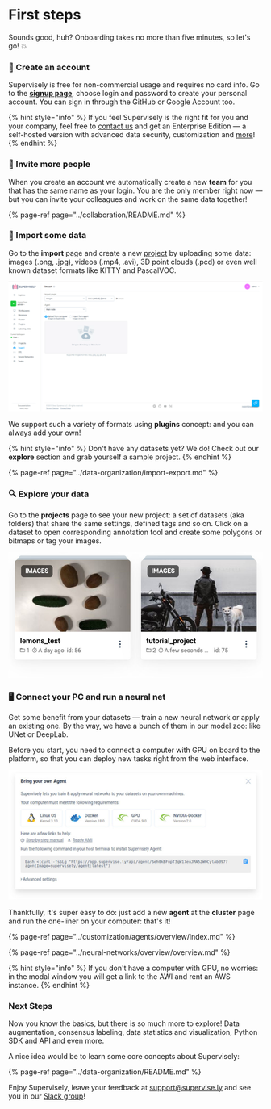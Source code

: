 # First steps

Sounds good, huh? Onboarding takes no more than five minutes, so let's go! 💥

### 🏁 Create an account

Supervisely is free for non-commercial usage and requires no card info. Go to the [**signup page**](https://app.supervise.ly/signup), choose login and password to create your personal account. You can sign in through the GitHub or Google Account too.

{% hint style="info" %}
If you feel Supervisely is the right fit for you and your company,  feel free to [contact us](https://supervise.ly/contact) and get an Enterprise Edition — a self-hosted version with advanced data security, customization and [more](https://supervise.ly/enterprise)!
{% endhint %}

### 👋 Invite more people

When you create an account we automatically create a new **team** for you that has the same name as your login. You are the only member right now — but you can invite your colleagues and work on the same data together!

{% page-ref page="../collaboration/README.md" %}

### 📂 Import some data

Go to the **import** page and create a new [project](../data-organization/projects.md) by uploading some data: images \(.png, .jpg\), videos \(.mp4, .avi\), 3D point clouds \(.pcd\) or even well known dataset formats like KITTY and PascalVOC.

![](../assets/uploading.gif)

We support such a variety of formats using **plugins** concept: and you can always add your own!

{% hint style="info" %}
Don't have any datasets yet? We do! Check out our **explore** section and grab yourself a sample project.
{% endhint %}

{% page-ref page="../data-organization/import-export.md" %}

### 🔍 Explore your data

Go to the **projects** page to see your new project: a set of datasets \(aka folders\) that share the same settings, defined tags and so on. Click on a dataset to open corresponding annotation tool and create some polygons or bitmaps or tag your images.

![](../assets/projects-cards.jpg)

### 🖥 Connect your PC and run a neural net

Get some benefit from your datasets — train a new neural network or apply an existing one. By the way, we have a bunch of them in our model zoo: like UNet or DeepLab.

Before you start, you need to connect a computer with GPU on board to the platform, so that you can deploy new tasks right from the web interface.

![](../assets/deploy-agent-modal.jpg)

Thankfully, it's super easy to do: just add a new **agent** at the **cluster** page and run the one-liner on your computer: that's it!

{% page-ref page="../customization/agents/overview/index.md" %}

{% page-ref page="../neural-networks/overview/overview.md" %}

{% hint style="info" %}
If you don't have a computer with GPU, no worries: in the modal window you will get a link to the AWI and rent an AWS instance.
{% endhint %}

### Next Steps

Now you know the basics, but there is so much more to explore! Data augmentation, consensus labeling, data statistics and visualization, Python SDK and API and even more.

A nice idea would be to learn some core concepts about Supervisely:

{% page-ref page="../data-organization/README.md" %}

Enjoy Supervisely, leave your feedback at [support@supervise.ly](mailto:support@supervise.ly) and see you in our [Slack group](https://supervise.ly/slack)!

